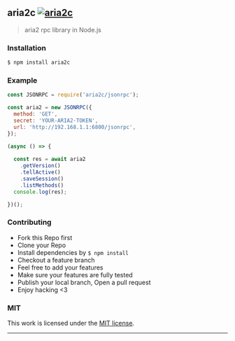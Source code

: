 ## aria2c [![aria2c](https://img.shields.io/npm/v/aria2c.svg)](https://npmjs.org/aria2c)

> aria2 rpc library in Node.js

### Installation

```bash
$ npm install aria2c
```

### Example

```js
const JSONRPC = require('aria2c/jsonrpc');

const aria2 = new JSONRPC({
  method: 'GET',
  secret: 'YOUR-ARIA2-TOKEN',
  url: 'http://192.168.1.1:6800/jsonrpc',
});

(async () => {
  
  const res = await aria2
    .getVersion()
    .tellActive()
    .saveSession()
    .listMethods()
  console.log(res);

})();

```

### Contributing
- Fork this Repo first
- Clone your Repo
- Install dependencies by `$ npm install`
- Checkout a feature branch
- Feel free to add your features
- Make sure your features are fully tested
- Publish your local branch, Open a pull request
- Enjoy hacking <3

### MIT

This work is licensed under the [MIT license](./LICENSE).

---